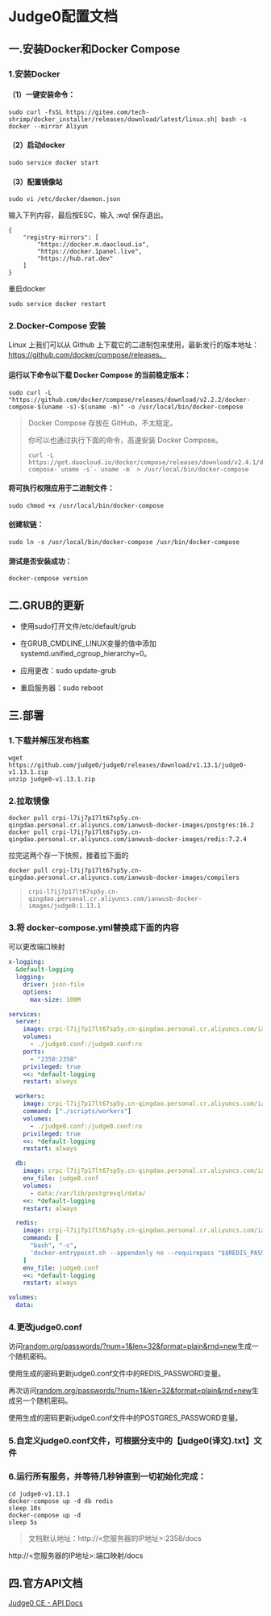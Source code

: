 # Judge0配置文档

## 一.安装Docker和Docker Compose

### 1.安装Docker



#### （1）一键安装命令：

```
sudo curl -fsSL https://gitee.com/tech-shrimp/docker_installer/releases/download/latest/linux.sh| bash -s docker --mirror Aliyun
```

#### （2）启动docker

```
sudo service docker start
```

#### （3）配置镜像站

```
sudo vi /etc/docker/daemon.json
```

输入下列内容，最后按ESC，输入 :wq! 保存退出。

```
{
    "registry-mirrors": [
        "https://docker.m.daocloud.io",
        "https://docker.1panel.live",
        "https://hub.rat.dev"
    ]
}
```

重启docker

```
sudo service docker restart
```

### 2.Docker-Compose 安装

Linux 上我们可以从 Github 上下载它的二进制包来使用，最新发行的版本地址：https://github.com/docker/compose/releases。

#### 运行以下命令以下载 Docker Compose 的当前稳定版本：

```
sudo curl -L "https://github.com/docker/compose/releases/download/v2.2.2/docker-compose-$(uname -s)-$(uname -m)" -o /usr/local/bin/docker-compose
```

> Docker Compose 存放在 GitHub，不太稳定。
>
> 你可以也通过执行下面的命令，高速安装 Docker Compose。
>
> ```
> curl -L https://get.daocloud.io/docker/compose/releases/download/v2.4.1/docker-compose-`uname -s`-`uname -m` > /usr/local/bin/docker-compose
> ```

#### 将可执行权限应用于二进制文件：

```
sudo chmod +x /usr/local/bin/docker-compose
```

#### 创建软链：

```
sudo ln -s /usr/local/bin/docker-compose /usr/bin/docker-compose
```

#### 测试是否安装成功：

```
docker-compose version
```

## 二.GRUB的更新

- 使用sudo打开文件/etc/default/grub

- 在GRUB_CMDLINE_LINUX变量的值中添加systemd.unified_cgroup_hierarchy=0。

- 应用更改：sudo update-grub

- 重启服务器：sudo reboot

## 三.部署

### 1.下载并解压发布档案

```
wget https://github.com/judge0/judge0/releases/download/v1.13.1/judge0-v1.13.1.zip
unzip judge0-v1.13.1.zip
```

### 2.拉取镜像

```
docker pull crpi-l7ij7p17lt67sp5y.cn-qingdao.personal.cr.aliyuncs.com/ianwusb-docker-images/postgres:16.2
docker pull crpi-l7ij7p17lt67sp5y.cn-qingdao.personal.cr.aliyuncs.com/ianwusb-docker-images/redis:7.2.4
```

拉完这两个存一下快照，接着拉下面的

```
docker pull crpi-l7ij7p17lt67sp5y.cn-qingdao.personal.cr.aliyuncs.com/ianwusb-docker-images/compilers
```

> ```
> crpi-l7ij7p17lt67sp5y.cn-qingdao.personal.cr.aliyuncs.com/ianwusb-docker-images/judge0:1.13.1
> ```

### 3.将 docker-compose.yml替换成下面的内容

可以更改端口映射

```yml
x-logging:
  &default-logging
  logging:
    driver: json-file
    options:
      max-size: 100M

services:
  server:
    image: crpi-l7ij7p17lt67sp5y.cn-qingdao.personal.cr.aliyuncs.com/ianwusb-docker-images/compilers
    volumes:
      - ./judge0.conf:/judge0.conf:ro
    ports:
      - "2358:2358"
    privileged: true
    <<: *default-logging
    restart: always

  workers:
    image: crpi-l7ij7p17lt67sp5y.cn-qingdao.personal.cr.aliyuncs.com/ianwusb-docker-images/compilers
    command: ["./scripts/workers"]
    volumes:
      - ./judge0.conf:/judge0.conf:ro
    privileged: true
    <<: *default-logging
    restart: always

  db:
    image: crpi-l7ij7p17lt67sp5y.cn-qingdao.personal.cr.aliyuncs.com/ianwusb-docker-images/postgres:16.2
    env_file: judge0.conf
    volumes:
      - data:/var/lib/postgresql/data/
    <<: *default-logging
    restart: always

  redis:
    image: crpi-l7ij7p17lt67sp5y.cn-qingdao.personal.cr.aliyuncs.com/ianwusb-docker-images/redis:7.2.4
    command: [
      "bash", "-c",
      'docker-entrypoint.sh --appendonly no --requirepass "$$REDIS_PASSWORD"'
    ]
    env_file: judge0.conf
    <<: *default-logging
    restart: always

volumes:
  data:
```

### 4.更改judge0.conf

访问[random.org/passwords/?num=1&len=32&format=plain&rnd=new](https://www.random.org/passwords/?num=1&len=32&format=plain&rnd=new)生成一个随机密码。

使用生成的密码更新judge0.conf文件中的REDIS_PASSWORD变量。

再次访问[random.org/passwords/?num=1&len=32&format=plain&rnd=new](https://www.random.org/passwords/?num=1&len=32&format=plain&rnd=new)生成另一个随机密码。

使用生成的密码更新judge0.conf文件中的POSTGRES_PASSWORD变量。

### 5.自定义judge0.conf文件，可根据分支中的【judge0(译文).txt】文件

### 6.运行所有服务，并等待几秒钟直到一切初始化完成：

```
cd judge0-v1.13.1
docker-compose up -d db redis
sleep 10s
docker-compose up -d
sleep 5s
```

> 文档默认地址：http://<您服务器的IP地址>:2358/docs

http://<您服务器的IP地址>:端口映射/docs

## 四.官方API文档

[Judge0 CE - API Docs](https://ce.judge0.com/docs)